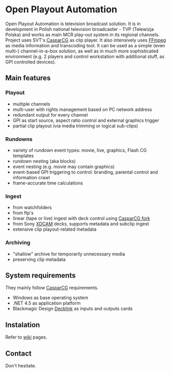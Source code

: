 # Open Playout Automation
Open Playout Automation is television broadcast solution. It is in development in Polish national television broadcaster - TVP (Telewizja Polska) and works as main MCR play-out system in its regional channels. Project uses SVT's [CasparCG] as clip player. It also intensively uses [FFmpeg] as media information and transcoding tool. 
It can be used as a simple (even multi-) channel-in-a-box solution, as well as in much more sophisticated environment (e.g. 2 players and control workstation with additional stuff, as GPI controlled devices).

## Main features 
### Playout
- multiple channels
- multi-user with rights management based on PC network address
- redundant output for every channel
- GPI as start source, aspect ratio control and external graphics trigger
- partial clip playout (via media trimming or logical sub-clips)

### Rundowns
- variety of rundown event types: movie, live, graphics, Flash CG templates
- rundown nesting (aka blocks)
- event nesting (e.g. movie may contain graphics)
- event-based GPI triggering to control: branding, parental control and information crawl
- frame-accurate time calculations

### Ingest
- from watchfolders
- from ftp's
- linear (tape or live) ingest with deck control using [CasparCG fork](https://github.com/jaskie/Server)
- from Sony [XDCAM](http://en.wikipedia.org/wiki/XDCAM) decks, supports metadata and subclip ingest
- extensive clip playout-related metadata

### Archiving
- "shallow" archive for temporarily unnecessary media
- preserving clip metadata

## System requirements
They mainly follow [CasparCG] requirements.
- Windows as base operating system
- .NET 4.5 as application platform
- Blackmagic Design [Decklink] as inputs and outputs cards

## Instalation
Refer to [wiki] pages.

## Contact
Don't hesitate.

[CasparCG]: http://www.casparcg.com
[FFmpeg]: http://ffmpeg.org/
[Decklink]: https://www.blackmagicdesign.com/products/decklink
[wiki]: https://github.com/jaskie/PlayoutAutomation/wiki
